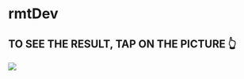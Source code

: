 # rmtDev
## TO SEE THE RESULT, TAP ON THE PICTURE 👆

<a href="https://babinigor.github.io/rmtDev/"><img src="https://github.com/user-attachments/assets/39ea2f38-06e8-48f8-8879-2eea752f79ec"/></a>
